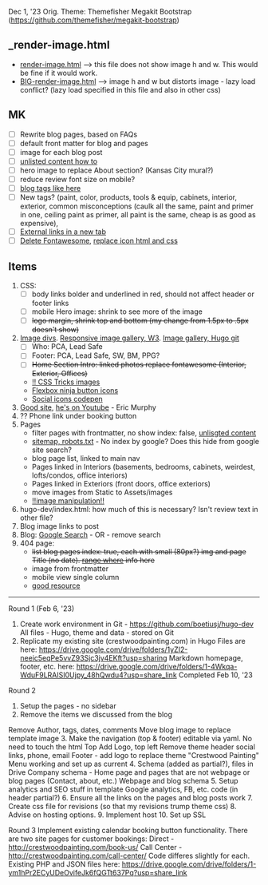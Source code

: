 Dec 1, '23
Orig. Theme: Themefisher Megakit Bootstrap (https://github.com/themefisher/megakit-bootstrap)

## _render-image.html
- [render-image.html](https://werat.dev/blog/automatic-image-size-attributes-in-hugo/) --> this file does not show image h and w. This would be fine if it would work.
- [BIG-render-image.html](https://christianoliff.com/blog/markdown-render-hooks-in-hugo/) -->  image h and w but distorts image - lazy load conflict? (lazy load specified in this file and also in other css)

## MK 
- [ ] Rewrite blog pages, based on FAQs
- [ ] default front matter for blog and pages
- [ ] image for each blog post
- [ ] [unlisted content how to](https://bphogan.com/2020/08/11/2020-08-11-creating-unlisted-content-in-hugo/)
- [ ] hero image to replace About section? (Kansas City mural?)
- [ ] reduce review font size on mobile?
- [ ] [blog tags like here](https://digitaldrummerj.me/hugo-view-post-grouped-by-category/)
- [ ] New tags? (paint, color, products, tools & equip, cabinets, interior, exterior, common misconceptions (caulk all the same, paint and primer in one, ceiling paint as primer, all paint is the same, cheap is as good as expensive), 
- [ ] [External links in a new tab](https://digitaldrummerj.me/hugo-links-to-other-pages/)
- [ ] [Delete Fontawesome](https://www.youtube.com/watch?v=or7amkb0Pk8), [replace icon html and css](https://icon-sets.iconify.design/bi/instagram/)

## Items
1. CSS:
   - [ ] body links bolder and underlined in red, should not affect header or footer links
   - [ ] mobile Hero image: shrink to see more of the image
   - [ ] ~~logo margin, shrink top and bottom (my change from 1.5px to .5px doesn't show)~~
2. [Image divs](https://www.w3schools.com/howto/tryit.asp?filename=tryhow_css_images_side_by_side). [Responsive image gallery, W3](https://www.w3schools.com/css/tryit.asp?filename=trycss_image_gallery_responsive). [Image gallery, Hugo git](https://github.com/rootwork/hugo-module-gallery-grid)
   - [ ] Who: PCA, Lead Safe
   - [ ] Footer: PCA, Lead Safe, SW, BM, PPG?
   - [ ] ~~Home Section Intro: linked photos replace fontawesome (Interior, Exterior, Offices)~~
   - [!! CSS Tricks images](https://css-tricks.com/adaptive-photo-layout-with-flexbox/)
   - [Flexbox ninja button icons](https://flexbox.ninja/demos/buttons-with-icons/)
   - [Social icons codepen](https://codepen.io/macloo/pen/RZGmvX)
5. [Good site](https://ericmurphy.xyz/blog/), [he's on Youtube](https://www.youtube.com/@EricMurphyxyz/search?query=hugo) - Eric Murphy
6. ?? Phone link under booking button
7. Pages
    - filter pages with frontmatter, no show index: false, [unlisgted content](https://bphogan.com/2020/08/11/2020-08-11-creating-unlisted-content-in-hugo/)
    - [sitemap, robots.txt](https://mertbakir.gitlab.io/hugo/sitemap-robots/) - No index by google? Does this hide from google site search?
    - blog page list, linked to main nav
    - Pages linked in Interiors (basements, bedrooms, cabinets, weirdest, lofts/condos, office interiors)
    - Pages linked in Exteriors (front doors, office exteriors)
    - move images from Static to Assets/images
    - [!!image manipulation!!](https://www.youtube.com/watch?v=6qy4Aht1xsE)
8. hugo-dev/index.html: how much of this is necessary? Isn't review text in other file?
9. Blog image links to post
10. Blog: [Google Search](https://digitaldrummerj.me/hugo-Integrate-google-search/) - OR - remove search
11. 404 page:
    - ~~list blog pages index: true, each with small (80px?) img and page Title (no date). [range where](https://discourse.gohugo.io/t/using-range-where-with-front-matter-values/18575) info here~~
    - image from frontmatter
    - mobile view single column
    - [good resource](https://digitaldrummerj.me/hugo-create-404-page/)


    
- - - - - - - - - - - - - - - - - - - - - - - - 
Round 1 (Feb 6, '23)
1. Create work environment in Git - https://github.com/boetiusj/hugo-dev
  All files - Hugo, theme and data - stored on Git
2. Replicate my existing site (crestwoodpainting.com) in Hugo
Files are here: https://drive.google.com/drive/folders/1yZI2-neeic5eqPe5vvZ93Sjc3jv4EKft?usp=sharing
Markdown homepage, footer, etc. here: https://drive.google.com/drive/folders/1-4Wkqa-WduF9LRAISI0Ujpy_48hQwdu4?usp=share_link
Completed Feb 10, '23

Round 2
1. Setup the pages - no sidebar
2. Remove the items we discussed from the blog

  Remove Author, tags, dates, comments
  Move blog image to replace template image
3. Make the navigation (top & footer) editable via yaml. No need to touch the html
  Top
    Add Logo, top left
    Remove theme header social links, phone, email
  Footer - add logo to replace theme "Crestwood Painting"
  Menu working and set up as current
4. Schema (added as partial?), files in Drive
  Company schema - Home page and pages that are not webpage or blog pages (Contact, about, etc.)
  Webpage and blog schema
5. Setup analytics and SEO stuff in template
  Google analytics,
  FB, etc. code (in header partial?)
6. Ensure all the links on the pages and blog posts work
7. Create css file for revisions (so that my revisions trump theme css)
8. Advise on hosting options.
9. Implement host
10. Set up SSL


Round 3
Implement existing calendar booking button functionality. There are two site pages for customer bookings:
     Direct - http://crestwoodpainting.com/book-us/
     Call Center - http://crestwoodpainting.com/call-center/
Code differes slightly for each.
Existing PHP and JSON files here: https://drive.google.com/drive/folders/1-ym1hPr2ECyUDeOvifeJk6fQGTt637Pq?usp=share_link
